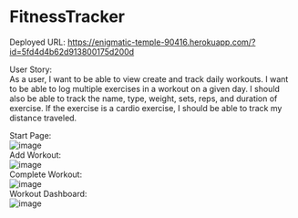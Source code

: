 # FitnessTracker <br />
Deployed URL: https://enigmatic-temple-90416.herokuapp.com/?id=5fd4d4b62d913800175d200d

User Story:<br /> As a user, I want to be able to view create and track daily workouts. I want to be able to log multiple exercises in a workout on a given day. I should also be able to track the name, type, weight, sets, reps, and duration of exercise. If the exercise is a cardio exercise, I should be able to track my distance traveled. <br>

Start Page:<br /> ![image](https://user-images.githubusercontent.com/67828728/101988033-4f9d3b80-3c65-11eb-8ab3-14a0f3b47eed.png) <br>
Add Workout: <br /> ![image](https://user-images.githubusercontent.com/67828728/101988070-9b4fe500-3c65-11eb-9c8d-69e6d84c6070.png) <br>
Complete Workout: <br /> ![image](https://user-images.githubusercontent.com/67828728/101988105-bf132b00-3c65-11eb-8e9d-63c880f09c11.png) <br>
Workout Dashboard: <br /> ![image](https://user-images.githubusercontent.com/67828728/101988125-d7834580-3c65-11eb-9478-cd59fcff9197.png)




